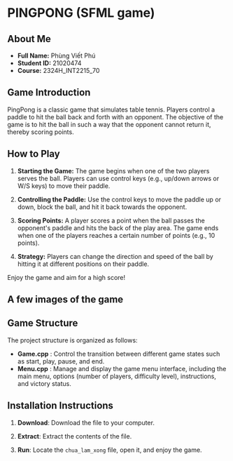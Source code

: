 # PINGPONG (SFML game)

## About Me

- **Full Name:** Phùng Viết Phú
- **Student ID:** 21020474
- **Course:** 2324H_INT2215_70

## Game Introduction

PingPong is a classic game that simulates table tennis. Players control a paddle to hit the ball back and forth with an opponent. The objective of the game is to hit the ball in such a way that the opponent cannot return it, thereby scoring points.

## How to Play

1. **Starting the Game:** The game begins when one of the two players serves the ball. Players can use control keys (e.g., up/down arrows or W/S keys) to move their paddle.

2. **Controlling the Paddle:** Use the control keys to move the paddle up or down, block the ball, and hit it back towards the opponent.

3. **Scoring Points:** A player scores a point when the ball passes the opponent's paddle and hits the back of the play area. The game ends when one of the players reaches a certain number of points (e.g., 10 points).

4. **Strategy:** Players can change the direction and speed of the ball by hitting it at different positions on their paddle.

Enjoy the game and aim for a high score!

## A few images of the game

## Game Structure

The project structure is organized as follows:

- **Game.cpp** : Control the transition between different game states such as start, play, pause, and end.
- **Menu.cpp** : Manage and display the game menu interface, including the main menu, options (number of players, difficulty level), instructions, and victory status.

## Installation Instructions

1. **Download**: Download the file to your computer.

2. **Extract**: Extract the contents of the file.

3. **Run**: Locate the `chua_lam_xong` file, open it, and enjoy the game.

